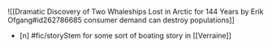 ![[Dramatic Discovery of Two Whaleships Lost in Arctic for 144 Years by Erik Ofgang#id262786685 consumer demand can destroy populations]]
- [n] #fic/storyStem for some sort of boating story in [[Verraine]]
